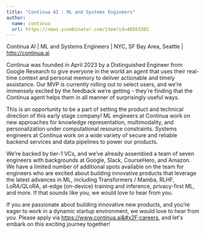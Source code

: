 ```yaml
---
title: "Continua AI : ML and Systems Engineers"
author:
  name: continua
  url: https://news.ycombinator.com/item?id=40563302
---
```

Continua AI | ML and Systems Engineers | NYC, SF Bay Area, Seattle | <a href="http:&#x2F;&#x2F;continua.ai" rel="nofollow">http:&#x2F;&#x2F;continua.ai</a>

Continua was founded in April 2023 by a Distinguished Engineer from Google Research to give everyone in the world an agent that uses their real-time context and personal memory to deliver actionable and timely assistance.
Our MVP is currently rolling out to select users, and we’re immensely excited by the feedback we’re getting - they’re finding that the Continua agent helps them in all manner of surprisingly useful ways.

This is an opportunity to be a part of setting the product and technical direction of this early stage company! ML engineers at Continua work on new approaches for knowledge representation, multimodality, and personalization under computational resource constraints. Systems engineers at Continua work on a wide variety of secure and reliable backend services and data pipelines to power our products.

We’re backed by tier-1 VCs, and we’ve already assembled a team of seven engineers with backgrounds at Google, Slack, CourseHero, and Amazon. We have a limited number of additional spots available on the team for engineers who are excited about building innovative products that leverage the latest advances in ML, including Transformers &#x2F; Mamba, RLHF, LoRA&#x2F;QLoRA, at-edge (on-device) training and inference, privacy-first ML, and more. If that sounds like you, we would love to hear from you.

If you are passionate about building innovative new products, and you’re eager to work in a dynamic startup environment, we would love to hear from you. Please apply via  <a href="https:&#x2F;&#x2F;www.continua.ai&#x2F;careers" rel="nofollow">https:&#x2F;&#x2F;www.continua.ai&#x2F;careers</a>, and let&#x27;s embark on this exciting journey together!
